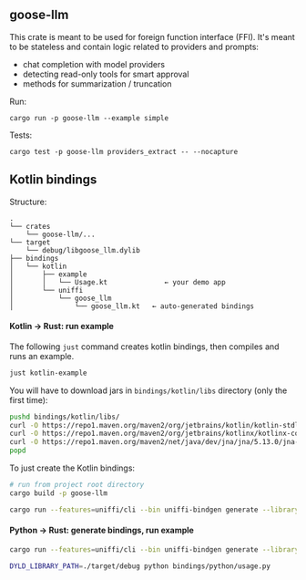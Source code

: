 ## goose-llm 

This crate is meant to be used for foreign function interface (FFI). It's meant to be 
stateless and contain logic related to providers and prompts:
- chat completion with model providers
- detecting read-only tools for smart approval
- methods for summarization / truncation


Run:
```
cargo run -p goose-llm --example simple
```

Tests:
```
cargo test -p goose-llm providers_extract -- --nocapture
```


## Kotlin bindings

Structure:
```
.
└── crates
    └── goose-llm/...
└── target
    └── debug/libgoose_llm.dylib
├── bindings
│   └── kotlin
│       ├── example
│       │   └── Usage.kt              ← your demo app
│       └── uniffi
│           └── goose_llm
│               └── goose_llm.kt   ← auto-generated bindings
```


#### Kotlin -> Rust: run example

The following `just` command creates kotlin bindings, then compiles and runs an example.

```bash
just kotlin-example
```

You will have to download jars in `bindings/kotlin/libs` directory (only the first time):
```bash
pushd bindings/kotlin/libs/
curl -O https://repo1.maven.org/maven2/org/jetbrains/kotlin/kotlin-stdlib/1.9.0/kotlin-stdlib-1.9.0.jar
curl -O https://repo1.maven.org/maven2/org/jetbrains/kotlinx/kotlinx-coroutines-core-jvm/1.7.3/kotlinx-coroutines-core-jvm-1.7.3.jar
curl -O https://repo1.maven.org/maven2/net/java/dev/jna/jna/5.13.0/jna-5.13.0.jar
popd
```

To just create the Kotlin bindings:

```bash
# run from project root directory
cargo build -p goose-llm 

cargo run --features=uniffi/cli --bin uniffi-bindgen generate --library ./target/debug/libgoose_llm.dylib --language kotlin --out-dir bindings/kotlin
```


#### Python -> Rust: generate bindings, run example

```bash
cargo run --features=uniffi/cli --bin uniffi-bindgen generate --library ./target/debug/libgoose_llm.dylib --language python --out-dir bindings/python

DYLD_LIBRARY_PATH=./target/debug python bindings/python/usage.py
```
